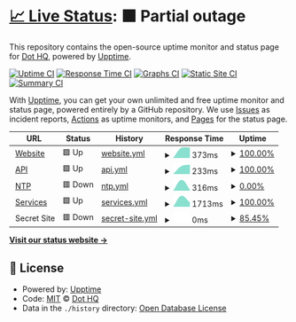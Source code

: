 # [📈 Live Status](https://dothq.github.io/upptime): <!--live status--> **🟧 Partial outage**

This repository contains the open-source uptime monitor and status page for [Dot HQ](https://dothq.co), powered by [Upptime](https://github.com/upptime/upptime).

[![Uptime CI](https://github.com/koj-co/upptime/workflows/Uptime%20CI/badge.svg)](https://github.com/koj-co/upptime/actions?query=workflow%3A%22Uptime+CI%22)
[![Response Time CI](https://github.com/koj-co/upptime/workflows/Response%20Time%20CI/badge.svg)](https://github.com/koj-co/upptime/actions?query=workflow%3A%22Response+Time+CI%22)
[![Graphs CI](https://github.com/koj-co/upptime/workflows/Graphs%20CI/badge.svg)](https://github.com/koj-co/upptime/actions?query=workflow%3A%22Graphs+CI%22)
[![Static Site CI](https://github.com/koj-co/upptime/workflows/Static%20Site%20CI/badge.svg)](https://github.com/koj-co/upptime/actions?query=workflow%3A%22Static+Site+CI%22)
[![Summary CI](https://github.com/koj-co/upptime/workflows/Summary%20CI/badge.svg)](https://github.com/koj-co/upptime/actions?query=workflow%3A%22Summary+CI%22)

With [Upptime](https://upptime.js.org), you can get your own unlimited and free uptime monitor and status page, powered entirely by a GitHub repository. We use [Issues](https://github.com/dothq/upptime/issues) as incident reports, [Actions](https://github.com/dothq/upptime/actions) as uptime monitors, and [Pages](https://dothq.github.io/upptime) for the status page.

<!--start: status pages-->
<!-- This summary is generated by Upptime (https://github.com/upptime/upptime) -->
<!-- Do not edit this manually, your changes will be overwritten -->
<!-- prettier-ignore -->
| URL | Status | History | Response Time | Uptime |
| --- | ------ | ------- | ------------- | ------ |
| <img alt="" src="https://favicons.githubusercontent.com/dothq.co" height="13"> [Website](https://dothq.co) | 🟩 Up | [website.yml](https://github.com/dothq/upptime/commits/master/history/website.yml) | <details><summary><img alt="Response time graph" src="./graphs/website/response-time-week.png" height="20"> 373ms</summary><br><a href="https://dothq.github.io/upptime/history/website"><img alt="Response time 373" src="https://img.shields.io/endpoint?url=https%3A%2F%2Fraw.githubusercontent.com%2Fdothq%2Fupptime%2Fmaster%2Fapi%2Fwebsite%2Fresponse-time.json"></a><br><a href="https://dothq.github.io/upptime/history/website"><img alt="24-hour response time 375" src="https://img.shields.io/endpoint?url=https%3A%2F%2Fraw.githubusercontent.com%2Fdothq%2Fupptime%2Fmaster%2Fapi%2Fwebsite%2Fresponse-time-day.json"></a><br><a href="https://dothq.github.io/upptime/history/website"><img alt="7-day response time 373" src="https://img.shields.io/endpoint?url=https%3A%2F%2Fraw.githubusercontent.com%2Fdothq%2Fupptime%2Fmaster%2Fapi%2Fwebsite%2Fresponse-time-week.json"></a><br><a href="https://dothq.github.io/upptime/history/website"><img alt="30-day response time 373" src="https://img.shields.io/endpoint?url=https%3A%2F%2Fraw.githubusercontent.com%2Fdothq%2Fupptime%2Fmaster%2Fapi%2Fwebsite%2Fresponse-time-month.json"></a><br><a href="https://dothq.github.io/upptime/history/website"><img alt="1-year response time 373" src="https://img.shields.io/endpoint?url=https%3A%2F%2Fraw.githubusercontent.com%2Fdothq%2Fupptime%2Fmaster%2Fapi%2Fwebsite%2Fresponse-time-year.json"></a></details> | <details><summary><a href="https://dothq.github.io/upptime/history/website">100.00%</a></summary><a href="https://dothq.github.io/upptime/history/website"><img alt="All-time uptime 100.00%" src="https://img.shields.io/endpoint?url=https%3A%2F%2Fraw.githubusercontent.com%2Fdothq%2Fupptime%2Fmaster%2Fapi%2Fwebsite%2Fuptime.json"></a><br><a href="https://dothq.github.io/upptime/history/website"><img alt="24-hour uptime 100.00%" src="https://img.shields.io/endpoint?url=https%3A%2F%2Fraw.githubusercontent.com%2Fdothq%2Fupptime%2Fmaster%2Fapi%2Fwebsite%2Fuptime-day.json"></a><br><a href="https://dothq.github.io/upptime/history/website"><img alt="7-day uptime 100.00%" src="https://img.shields.io/endpoint?url=https%3A%2F%2Fraw.githubusercontent.com%2Fdothq%2Fupptime%2Fmaster%2Fapi%2Fwebsite%2Fuptime-week.json"></a><br><a href="https://dothq.github.io/upptime/history/website"><img alt="30-day uptime 100.00%" src="https://img.shields.io/endpoint?url=https%3A%2F%2Fraw.githubusercontent.com%2Fdothq%2Fupptime%2Fmaster%2Fapi%2Fwebsite%2Fuptime-month.json"></a><br><a href="https://dothq.github.io/upptime/history/website"><img alt="1-year uptime 100.00%" src="https://img.shields.io/endpoint?url=https%3A%2F%2Fraw.githubusercontent.com%2Fdothq%2Fupptime%2Fmaster%2Fapi%2Fwebsite%2Fuptime-year.json"></a></details>
| <img alt="" src="https://favicons.githubusercontent.com/dothq.co" height="13"> [API](https://dothq.co/api) | 🟩 Up | [api.yml](https://github.com/dothq/upptime/commits/master/history/api.yml) | <details><summary><img alt="Response time graph" src="./graphs/api/response-time-week.png" height="20"> 233ms</summary><br><a href="https://dothq.github.io/upptime/history/api"><img alt="Response time 233" src="https://img.shields.io/endpoint?url=https%3A%2F%2Fraw.githubusercontent.com%2Fdothq%2Fupptime%2Fmaster%2Fapi%2Fapi%2Fresponse-time.json"></a><br><a href="https://dothq.github.io/upptime/history/api"><img alt="24-hour response time 252" src="https://img.shields.io/endpoint?url=https%3A%2F%2Fraw.githubusercontent.com%2Fdothq%2Fupptime%2Fmaster%2Fapi%2Fapi%2Fresponse-time-day.json"></a><br><a href="https://dothq.github.io/upptime/history/api"><img alt="7-day response time 233" src="https://img.shields.io/endpoint?url=https%3A%2F%2Fraw.githubusercontent.com%2Fdothq%2Fupptime%2Fmaster%2Fapi%2Fapi%2Fresponse-time-week.json"></a><br><a href="https://dothq.github.io/upptime/history/api"><img alt="30-day response time 233" src="https://img.shields.io/endpoint?url=https%3A%2F%2Fraw.githubusercontent.com%2Fdothq%2Fupptime%2Fmaster%2Fapi%2Fapi%2Fresponse-time-month.json"></a><br><a href="https://dothq.github.io/upptime/history/api"><img alt="1-year response time 233" src="https://img.shields.io/endpoint?url=https%3A%2F%2Fraw.githubusercontent.com%2Fdothq%2Fupptime%2Fmaster%2Fapi%2Fapi%2Fresponse-time-year.json"></a></details> | <details><summary><a href="https://dothq.github.io/upptime/history/api">100.00%</a></summary><a href="https://dothq.github.io/upptime/history/api"><img alt="All-time uptime 100.00%" src="https://img.shields.io/endpoint?url=https%3A%2F%2Fraw.githubusercontent.com%2Fdothq%2Fupptime%2Fmaster%2Fapi%2Fapi%2Fuptime.json"></a><br><a href="https://dothq.github.io/upptime/history/api"><img alt="24-hour uptime 100.00%" src="https://img.shields.io/endpoint?url=https%3A%2F%2Fraw.githubusercontent.com%2Fdothq%2Fupptime%2Fmaster%2Fapi%2Fapi%2Fuptime-day.json"></a><br><a href="https://dothq.github.io/upptime/history/api"><img alt="7-day uptime 100.00%" src="https://img.shields.io/endpoint?url=https%3A%2F%2Fraw.githubusercontent.com%2Fdothq%2Fupptime%2Fmaster%2Fapi%2Fapi%2Fuptime-week.json"></a><br><a href="https://dothq.github.io/upptime/history/api"><img alt="30-day uptime 100.00%" src="https://img.shields.io/endpoint?url=https%3A%2F%2Fraw.githubusercontent.com%2Fdothq%2Fupptime%2Fmaster%2Fapi%2Fapi%2Fuptime-month.json"></a><br><a href="https://dothq.github.io/upptime/history/api"><img alt="1-year uptime 100.00%" src="https://img.shields.io/endpoint?url=https%3A%2F%2Fraw.githubusercontent.com%2Fdothq%2Fupptime%2Fmaster%2Fapi%2Fapi%2Fuptime-year.json"></a></details>
| <img alt="" src="https://favicons.githubusercontent.com/ntp.dothq.co" height="13"> [NTP](https://ntp.dothq.co) | 🟥 Down | [ntp.yml](https://github.com/dothq/upptime/commits/master/history/ntp.yml) | <details><summary><img alt="Response time graph" src="./graphs/ntp/response-time-week.png" height="20"> 316ms</summary><br><a href="https://dothq.github.io/upptime/history/ntp"><img alt="Response time 316" src="https://img.shields.io/endpoint?url=https%3A%2F%2Fraw.githubusercontent.com%2Fdothq%2Fupptime%2Fmaster%2Fapi%2Fntp%2Fresponse-time.json"></a><br><a href="https://dothq.github.io/upptime/history/ntp"><img alt="24-hour response time 53" src="https://img.shields.io/endpoint?url=https%3A%2F%2Fraw.githubusercontent.com%2Fdothq%2Fupptime%2Fmaster%2Fapi%2Fntp%2Fresponse-time-day.json"></a><br><a href="https://dothq.github.io/upptime/history/ntp"><img alt="7-day response time 316" src="https://img.shields.io/endpoint?url=https%3A%2F%2Fraw.githubusercontent.com%2Fdothq%2Fupptime%2Fmaster%2Fapi%2Fntp%2Fresponse-time-week.json"></a><br><a href="https://dothq.github.io/upptime/history/ntp"><img alt="30-day response time 316" src="https://img.shields.io/endpoint?url=https%3A%2F%2Fraw.githubusercontent.com%2Fdothq%2Fupptime%2Fmaster%2Fapi%2Fntp%2Fresponse-time-month.json"></a><br><a href="https://dothq.github.io/upptime/history/ntp"><img alt="1-year response time 316" src="https://img.shields.io/endpoint?url=https%3A%2F%2Fraw.githubusercontent.com%2Fdothq%2Fupptime%2Fmaster%2Fapi%2Fntp%2Fresponse-time-year.json"></a></details> | <details><summary><a href="https://dothq.github.io/upptime/history/ntp">0.00%</a></summary><a href="https://dothq.github.io/upptime/history/ntp"><img alt="All-time uptime 0.00%" src="https://img.shields.io/endpoint?url=https%3A%2F%2Fraw.githubusercontent.com%2Fdothq%2Fupptime%2Fmaster%2Fapi%2Fntp%2Fuptime.json"></a><br><a href="https://dothq.github.io/upptime/history/ntp"><img alt="24-hour uptime 0.00%" src="https://img.shields.io/endpoint?url=https%3A%2F%2Fraw.githubusercontent.com%2Fdothq%2Fupptime%2Fmaster%2Fapi%2Fntp%2Fuptime-day.json"></a><br><a href="https://dothq.github.io/upptime/history/ntp"><img alt="7-day uptime 0.00%" src="https://img.shields.io/endpoint?url=https%3A%2F%2Fraw.githubusercontent.com%2Fdothq%2Fupptime%2Fmaster%2Fapi%2Fntp%2Fuptime-week.json"></a><br><a href="https://dothq.github.io/upptime/history/ntp"><img alt="30-day uptime 0.00%" src="https://img.shields.io/endpoint?url=https%3A%2F%2Fraw.githubusercontent.com%2Fdothq%2Fupptime%2Fmaster%2Fapi%2Fntp%2Fuptime-month.json"></a><br><a href="https://dothq.github.io/upptime/history/ntp"><img alt="1-year uptime 0.00%" src="https://img.shields.io/endpoint?url=https%3A%2F%2Fraw.githubusercontent.com%2Fdothq%2Fupptime%2Fmaster%2Fapi%2Fntp%2Fuptime-year.json"></a></details>
| <img alt="" src="https://favicons.githubusercontent.com/services.dothq.co" height="13"> [Services](https://services.dothq.co) | 🟩 Up | [services.yml](https://github.com/dothq/upptime/commits/master/history/services.yml) | <details><summary><img alt="Response time graph" src="./graphs/services/response-time-week.png" height="20"> 1713ms</summary><br><a href="https://dothq.github.io/upptime/history/services"><img alt="Response time 1713" src="https://img.shields.io/endpoint?url=https%3A%2F%2Fraw.githubusercontent.com%2Fdothq%2Fupptime%2Fmaster%2Fapi%2Fservices%2Fresponse-time.json"></a><br><a href="https://dothq.github.io/upptime/history/services"><img alt="24-hour response time 952" src="https://img.shields.io/endpoint?url=https%3A%2F%2Fraw.githubusercontent.com%2Fdothq%2Fupptime%2Fmaster%2Fapi%2Fservices%2Fresponse-time-day.json"></a><br><a href="https://dothq.github.io/upptime/history/services"><img alt="7-day response time 1713" src="https://img.shields.io/endpoint?url=https%3A%2F%2Fraw.githubusercontent.com%2Fdothq%2Fupptime%2Fmaster%2Fapi%2Fservices%2Fresponse-time-week.json"></a><br><a href="https://dothq.github.io/upptime/history/services"><img alt="30-day response time 1713" src="https://img.shields.io/endpoint?url=https%3A%2F%2Fraw.githubusercontent.com%2Fdothq%2Fupptime%2Fmaster%2Fapi%2Fservices%2Fresponse-time-month.json"></a><br><a href="https://dothq.github.io/upptime/history/services"><img alt="1-year response time 1713" src="https://img.shields.io/endpoint?url=https%3A%2F%2Fraw.githubusercontent.com%2Fdothq%2Fupptime%2Fmaster%2Fapi%2Fservices%2Fresponse-time-year.json"></a></details> | <details><summary><a href="https://dothq.github.io/upptime/history/services">100.00%</a></summary><a href="https://dothq.github.io/upptime/history/services"><img alt="All-time uptime 100.00%" src="https://img.shields.io/endpoint?url=https%3A%2F%2Fraw.githubusercontent.com%2Fdothq%2Fupptime%2Fmaster%2Fapi%2Fservices%2Fuptime.json"></a><br><a href="https://dothq.github.io/upptime/history/services"><img alt="24-hour uptime 100.00%" src="https://img.shields.io/endpoint?url=https%3A%2F%2Fraw.githubusercontent.com%2Fdothq%2Fupptime%2Fmaster%2Fapi%2Fservices%2Fuptime-day.json"></a><br><a href="https://dothq.github.io/upptime/history/services"><img alt="7-day uptime 100.00%" src="https://img.shields.io/endpoint?url=https%3A%2F%2Fraw.githubusercontent.com%2Fdothq%2Fupptime%2Fmaster%2Fapi%2Fservices%2Fuptime-week.json"></a><br><a href="https://dothq.github.io/upptime/history/services"><img alt="30-day uptime 100.00%" src="https://img.shields.io/endpoint?url=https%3A%2F%2Fraw.githubusercontent.com%2Fdothq%2Fupptime%2Fmaster%2Fapi%2Fservices%2Fuptime-month.json"></a><br><a href="https://dothq.github.io/upptime/history/services"><img alt="1-year uptime 100.00%" src="https://img.shields.io/endpoint?url=https%3A%2F%2Fraw.githubusercontent.com%2Fdothq%2Fupptime%2Fmaster%2Fapi%2Fservices%2Fuptime-year.json"></a></details>
| <img alt="" src="https://favicons.githubusercontent.com/null" height="13"> Secret Site | 🟥 Down | [secret-site.yml](https://github.com/dothq/upptime/commits/master/history/secret-site.yml) | <details><summary><img alt="Response time graph" src="./graphs/secret-site/response-time-week.png" height="20"> 0ms</summary><br><a href="https://dothq.github.io/upptime/history/secret-site"><img alt="Response time 0" src="https://img.shields.io/endpoint?url=https%3A%2F%2Fraw.githubusercontent.com%2Fdothq%2Fupptime%2Fmaster%2Fapi%2Fsecret-site%2Fresponse-time.json"></a><br><a href="https://dothq.github.io/upptime/history/secret-site"><img alt="24-hour response time 0" src="https://img.shields.io/endpoint?url=https%3A%2F%2Fraw.githubusercontent.com%2Fdothq%2Fupptime%2Fmaster%2Fapi%2Fsecret-site%2Fresponse-time-day.json"></a><br><a href="https://dothq.github.io/upptime/history/secret-site"><img alt="7-day response time 0" src="https://img.shields.io/endpoint?url=https%3A%2F%2Fraw.githubusercontent.com%2Fdothq%2Fupptime%2Fmaster%2Fapi%2Fsecret-site%2Fresponse-time-week.json"></a><br><a href="https://dothq.github.io/upptime/history/secret-site"><img alt="30-day response time 0" src="https://img.shields.io/endpoint?url=https%3A%2F%2Fraw.githubusercontent.com%2Fdothq%2Fupptime%2Fmaster%2Fapi%2Fsecret-site%2Fresponse-time-month.json"></a><br><a href="https://dothq.github.io/upptime/history/secret-site"><img alt="1-year response time 0" src="https://img.shields.io/endpoint?url=https%3A%2F%2Fraw.githubusercontent.com%2Fdothq%2Fupptime%2Fmaster%2Fapi%2Fsecret-site%2Fresponse-time-year.json"></a></details> | <details><summary><a href="https://dothq.github.io/upptime/history/secret-site">85.45%</a></summary><a href="https://dothq.github.io/upptime/history/secret-site"><img alt="All-time uptime 99.19%" src="https://img.shields.io/endpoint?url=https%3A%2F%2Fraw.githubusercontent.com%2Fdothq%2Fupptime%2Fmaster%2Fapi%2Fsecret-site%2Fuptime.json"></a><br><a href="https://dothq.github.io/upptime/history/secret-site"><img alt="24-hour uptime 0.00%" src="https://img.shields.io/endpoint?url=https%3A%2F%2Fraw.githubusercontent.com%2Fdothq%2Fupptime%2Fmaster%2Fapi%2Fsecret-site%2Fuptime-day.json"></a><br><a href="https://dothq.github.io/upptime/history/secret-site"><img alt="7-day uptime 85.45%" src="https://img.shields.io/endpoint?url=https%3A%2F%2Fraw.githubusercontent.com%2Fdothq%2Fupptime%2Fmaster%2Fapi%2Fsecret-site%2Fuptime-week.json"></a><br><a href="https://dothq.github.io/upptime/history/secret-site"><img alt="30-day uptime 96.65%" src="https://img.shields.io/endpoint?url=https%3A%2F%2Fraw.githubusercontent.com%2Fdothq%2Fupptime%2Fmaster%2Fapi%2Fsecret-site%2Fuptime-month.json"></a><br><a href="https://dothq.github.io/upptime/history/secret-site"><img alt="1-year uptime 99.19%" src="https://img.shields.io/endpoint?url=https%3A%2F%2Fraw.githubusercontent.com%2Fdothq%2Fupptime%2Fmaster%2Fapi%2Fsecret-site%2Fuptime-year.json"></a></details>

<!--end: status pages-->

[**Visit our status website →**](https://dothq.github.io/upptime)

## 📄 License

- Powered by: [Upptime](https://github.com/upptime/upptime)
- Code: [MIT](./LICENSE) © [Dot HQ](https://dothq.co)
- Data in the `./history` directory: [Open Database License](https://opendatacommons.org/licenses/odbl/1-0/)
